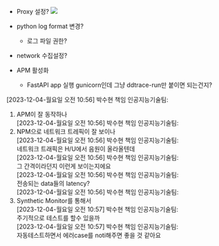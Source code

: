 - Proxy 설정?
  ![](https://i.imgur.com/2RUM5F3.png)


- python log format 변경?
	- 로그 파일 권한?
- network  수집설정?
- APM 활성화 
	- FastAPI app 실행 gunicorn인데 그냥 ddtrace-run만 붙이면 되는건지?


[2023-12-04-월요일 오전 10:56] 박수현 책임 인공지능기술팀:  
1. APM이 잘 동작하나  
[2023-12-04-월요일 오전 10:56] 박수현 책임 인공지능기술팀:  
2. NPM으로 네트워크 트레픽이 잘 보이나  
[2023-12-04-월요일 오전 10:56] 박수현 책임 인공지능기술팀:  
네트워크 트래픽은 H/U에서 음원이 올라올텐데  
[2023-12-04-월요일 오전 10:56] 박수현 책임 인공지능기술팀:  
그 간격이라던지 이런게 보이는지에요  
[2023-12-04-월요일 오전 10:56] 박수현 책임 인공지능기술팀:  
전송되는 data들의 latency?  
[2023-12-04-월요일 오전 10:56] 박수현 책임 인공지능기술팀:  
3. Synthetic Monitor를 통해서  
[2023-12-04-월요일 오전 10:57] 박수현 책임 인공지능기술팀:  
주기적으로 테스트를 할수 있을까  
[2023-12-04-월요일 오전 10:57] 박수현 책임 인공지능기술팀:  
자동테스트하면서 에러case를 noti해주면 좋을 것 같아요